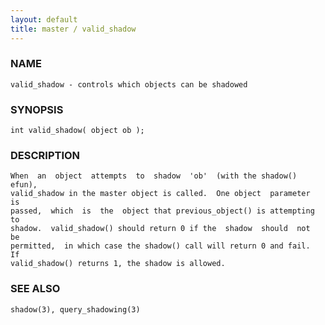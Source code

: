 ```yaml
---
layout: default
title: master / valid_shadow
---
```


### NAME

    valid_shadow - controls which objects can be shadowed

### SYNOPSIS

    int valid_shadow( object ob );

### DESCRIPTION

    When  an  object  attempts  to  shadow  'ob'  (with the shadow() efun),
    valid_shadow in the master object is called.  One object  parameter  is
    passed,  which  is  the  object that previous_object() is attempting to
    shadow.  valid_shadow() should return 0 if the  shadow  should  not  be
    permitted,  in which case the shadow() call will return 0 and fail.  If
    valid_shadow() returns 1, the shadow is allowed.

### SEE ALSO

    shadow(3), query_shadowing(3)
